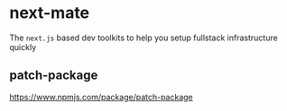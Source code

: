 # next-mate

The `next.js` based dev toolkits to help you setup fullstack infrastructure quickly

## patch-package

https://www.npmjs.com/package/patch-package
